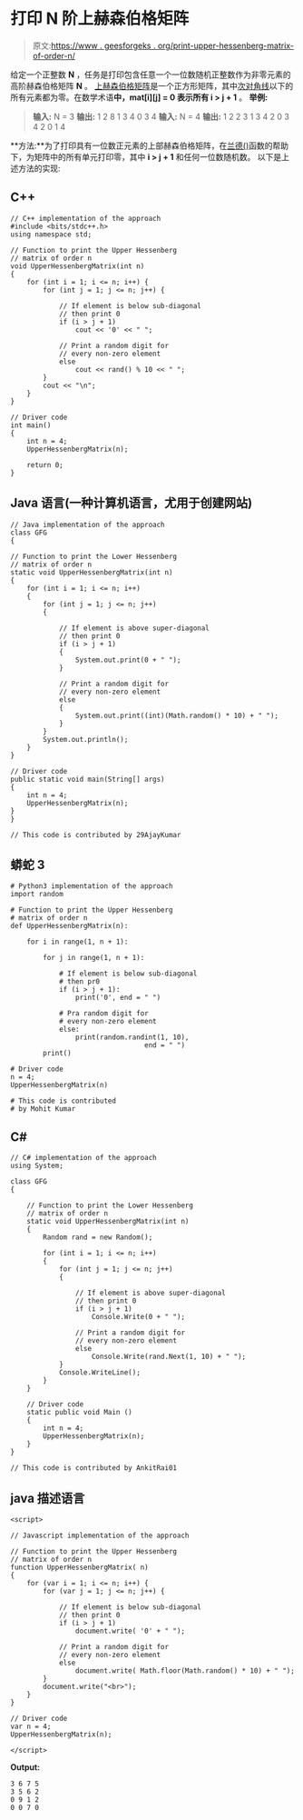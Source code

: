 # 打印 N 阶上赫森伯格矩阵

> 原文:[https://www . geesforgeks . org/print-upper-hessenberg-matrix-of-order-n/](https://www.geeksforgeeks.org/print-upper-hessenberg-matrix-of-order-n/)

给定一个正整数 **N** ，任务是打印包含任意一个一位数随机正整数作为非零元素的高阶赫森伯格矩阵 **N** 。
[上赫森伯格矩阵](https://en.wikipedia.org/wiki/Hessenberg_matrix)是一个正方形矩阵，其中[次对角线](https://www.geeksforgeeks.org/print-all-the-sub-diagonal-elements-of-the-given-square-matrix/)以下的所有元素都为零。在数学术语**中，mat[i][j] = 0 表示所有 i > j + 1** 。
**举例:**

> **输入:** N = 3
> **输出:**
> 1 2 8
> 1 3 4
> 0 3 4
> **输入:** N = 4
> **输出:**
> 1 2 2 3
> 1 3 4 2
> 0 3 4 2
> 0 1 4

**方法:**为了打印具有一位数正元素的上部赫森伯格矩阵，在[兰德()](https://www.geeksforgeeks.org/rand-and-srand-in-ccpp/)函数的帮助下，为矩阵中的所有单元打印零，其中 **i > j + 1** 和任何一位数随机数。
以下是上述方法的实现:

## C++

```
// C++ implementation of the approach
#include <bits/stdc++.h>
using namespace std;

// Function to print the Upper Hessenberg
// matrix of order n
void UpperHessenbergMatrix(int n)
{
    for (int i = 1; i <= n; i++) {
        for (int j = 1; j <= n; j++) {

            // If element is below sub-diagonal
            // then print 0
            if (i > j + 1)
                cout << '0' << " ";

            // Print a random digit for
            // every non-zero element
            else
                cout << rand() % 10 << " ";
        }
        cout << "\n";
    }
}

// Driver code
int main()
{
    int n = 4;
    UpperHessenbergMatrix(n);

    return 0;
}
```

## Java 语言(一种计算机语言，尤用于创建网站)

```
// Java implementation of the approach
class GFG
{

// Function to print the Lower Hessenberg
// matrix of order n
static void UpperHessenbergMatrix(int n)
{
    for (int i = 1; i <= n; i++)
    {
        for (int j = 1; j <= n; j++)
        {

            // If element is above super-diagonal
            // then print 0
            if (i > j + 1)
            {
                System.out.print(0 + " ");
            }

            // Print a random digit for
            // every non-zero element
            else
            {
                System.out.print((int)(Math.random() * 10) + " ");
            }
        }
        System.out.println();
    }
}

// Driver code
public static void main(String[] args)
{
    int n = 4;
    UpperHessenbergMatrix(n);
}
}

// This code is contributed by 29AjayKumar
```

## 蟒蛇 3

```
# Python3 implementation of the approach
import random

# Function to print the Upper Hessenberg
# matrix of order n
def UpperHessenbergMatrix(n):

    for i in range(1, n + 1):

        for j in range(1, n + 1):

            # If element is below sub-diagonal
            # then pr0
            if (i > j + 1):
                print('0', end = " ")

            # Pra random digit for
            # every non-zero element
            else:
                print(random.randint(1, 10),
                                 end = " ")
        print()

# Driver code
n = 4;
UpperHessenbergMatrix(n)

# This code is contributed
# by Mohit Kumar
```

## C#

```
// C# implementation of the approach
using System;

class GFG
{

    // Function to print the Lower Hessenberg
    // matrix of order n
    static void UpperHessenbergMatrix(int n)
    {
        Random rand = new Random();

        for (int i = 1; i <= n; i++)
        {
            for (int j = 1; j <= n; j++)
            {

                // If element is above super-diagonal
                // then print 0
                if (i > j + 1)
                    Console.Write(0 + " ");

                // Print a random digit for
                // every non-zero element
                else
                    Console.Write(rand.Next(1, 10) + " ");
            }
            Console.WriteLine();
        }
    }

    // Driver code
    static public void Main ()
    {
        int n = 4;
        UpperHessenbergMatrix(n);
    }
}   

// This code is contributed by AnkitRai01
```

## java 描述语言

```
<script>

// Javascript implementation of the approach

// Function to print the Upper Hessenberg
// matrix of order n
function UpperHessenbergMatrix( n)
{
    for (var i = 1; i <= n; i++) {
        for (var j = 1; j <= n; j++) {

            // If element is below sub-diagonal
            // then print 0
            if (i > j + 1)
                document.write( '0' + " ");

            // Print a random digit for
            // every non-zero element
            else
                document.write( Math.floor(Math.random() * 10) + " ");
        }
        document.write("<br>");
    }
}

// Driver code
var n = 4;
UpperHessenbergMatrix(n);

</script>
```

**Output:** 

```
3 6 7 5 
3 5 6 2 
0 9 1 2 
0 0 7 0
```